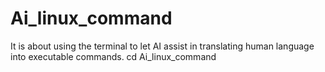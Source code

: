# Ai_linux_command
It is about using the terminal to let AI assist in translating human language into executable commands.
cd Ai_linux_command
